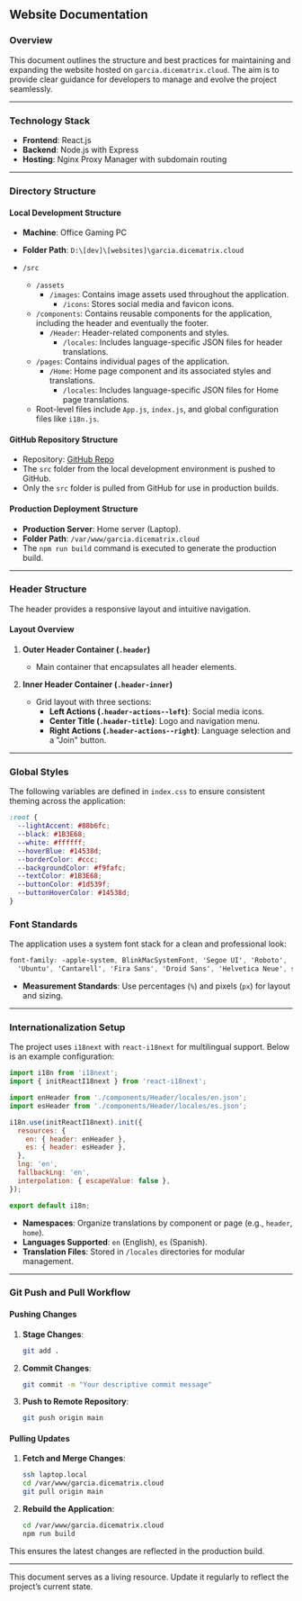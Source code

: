 ## Website Documentation

### Overview

This document outlines the structure and best practices for maintaining and expanding the website hosted on `garcia.dicematrix.cloud`. The aim is to provide clear guidance for developers to manage and evolve the project seamlessly.

---

### Technology Stack

- **Frontend**: React.js  
- **Backend**: Node.js with Express  
- **Hosting**: Nginx Proxy Manager with subdomain routing  

---

### Directory Structure

#### Local Development Structure

- **Machine**: Office Gaming PC  
- **Folder Path**: `D:\[dev]\[websites]\garcia.dicematrix.cloud`  

- `/src`
  - `/assets`
    - `/images`: Contains image assets used throughout the application.  
      - `/icons`: Stores social media and favicon icons.  
  - `/components`: Contains reusable components for the application, including the header and eventually the footer.  
    - `/Header`: Header-related components and styles.  
      - `/locales`: Includes language-specific JSON files for header translations.  
  - `/pages`: Contains individual pages of the application.  
    - `/Home`: Home page component and its associated styles and translations.  
      - `/locales`: Includes language-specific JSON files for Home page translations.  
  - Root-level files include `App.js`, `index.js`, and global configuration files like `i18n.js`.  

#### GitHub Repository Structure

- Repository: [GitHub Repo](https://github.com/donniedice/garcia.dicematrix.cloud)  
- The `src` folder from the local development environment is pushed to GitHub.  
- Only the `src` folder is pulled from GitHub for use in production builds.  

#### Production Deployment Structure

- **Production Server**: Home server (Laptop).  
- **Folder Path**: `/var/www/garcia.dicematrix.cloud`  
- The `npm run build` command is executed to generate the production build.

---

### Header Structure

The header provides a responsive layout and intuitive navigation.

#### Layout Overview

1. **Outer Header Container (`.header`)**  
   - Main container that encapsulates all header elements.  

2. **Inner Header Container (`.header-inner`)**  
   - Grid layout with three sections:  
     - **Left Actions (`.header-actions--left`)**: Social media icons.  
     - **Center Title (`.header-title`)**: Logo and navigation menu.  
     - **Right Actions (`.header-actions--right`)**: Language selection and a "Join" button.  

---

### Global Styles

The following variables are defined in `index.css` to ensure consistent theming across the application:

```css
:root {
  --lightAccent: #88b6fc;
  --black: #1B3E68;
  --white: #ffffff;
  --hoverBlue: #14538d;
  --borderColor: #ccc;
  --backgroundColor: #f9fafc;
  --textColor: #1B3E68;
  --buttonColor: #1d539f;
  --buttonHoverColor: #14538d;
}
```

### Font Standards

The application uses a system font stack for a clean and professional look:

```css
font-family: -apple-system, BlinkMacSystemFont, 'Segoe UI', 'Roboto', 'Oxygen',
  'Ubuntu', 'Cantarell', 'Fira Sans', 'Droid Sans', 'Helvetica Neue', sans-serif;
```

- **Measurement Standards**: Use percentages (`%`) and pixels (`px`) for layout and sizing.

---

### Internationalization Setup

The project uses `i18next` with `react-i18next` for multilingual support. Below is an example configuration:

```javascript
import i18n from 'i18next';
import { initReactI18next } from 'react-i18next';

import enHeader from './components/Header/locales/en.json';
import esHeader from './components/Header/locales/es.json';

i18n.use(initReactI18next).init({
  resources: {
    en: { header: enHeader },
    es: { header: esHeader },
  },
  lng: 'en',
  fallbackLng: 'en',
  interpolation: { escapeValue: false },
});

export default i18n;
```

- **Namespaces**: Organize translations by component or page (e.g., `header`, `home`).  
- **Languages Supported**: `en` (English), `es` (Spanish).  
- **Translation Files**: Stored in `/locales` directories for modular management.

---

### Git Push and Pull Workflow

#### Pushing Changes

1. **Stage Changes**:  
   ```bash
   git add .
   ```

2. **Commit Changes**:  
   ```bash
   git commit -m "Your descriptive commit message"
   ```

3. **Push to Remote Repository**:  
   ```bash
   git push origin main
   ```

#### Pulling Updates

1. **Fetch and Merge Changes**:  
   ```bash
   ssh laptop.local
   cd /var/www/garcia.dicematrix.cloud
   git pull origin main
   ```

2. **Rebuild the Application**:  
   ```bash
   cd /var/www/garcia.dicematrix.cloud
   npm run build
   ```

This ensures the latest changes are reflected in the production build.

--- 

This document serves as a living resource. Update it regularly to reflect the project’s current state.